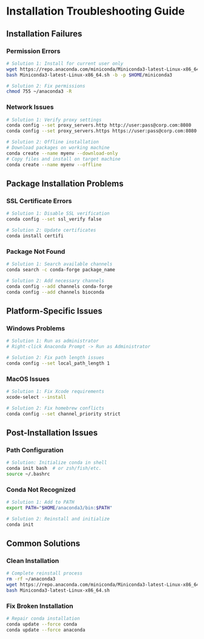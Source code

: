 # Installation Troubleshooting Guide

## Installation Failures

### Permission Errors
```bash
# Solution 1: Install for current user only
wget https://repo.anaconda.com/miniconda/Miniconda3-latest-Linux-x86_64.sh
bash Miniconda3-latest-Linux-x86_64.sh -b -p $HOME/miniconda3

# Solution 2: Fix permissions
chmod 755 ~/anaconda3 -R
```

### Network Issues
```bash
# Solution 1: Verify proxy settings
conda config --set proxy_servers.http http://user:pass@corp.com:8080
conda config --set proxy_servers.https https://user:pass@corp.com:8080

# Solution 2: Offline installation
# Download packages on working machine
conda create --name myenv --download-only
# Copy files and install on target machine
conda create --name myenv --offline
```

## Package Installation Problems

### SSL Certificate Errors
```bash
# Solution 1: Disable SSL verification
conda config --set ssl_verify false

# Solution 2: Update certificates
conda install certifi
```

### Package Not Found
```bash
# Solution 1: Search available channels
conda search -c conda-forge package_name

# Solution 2: Add necessary channels
conda config --add channels conda-forge
conda config --add channels bioconda
```

## Platform-Specific Issues

### Windows Problems
```bash
# Solution 1: Run as administrator
# Right-click Anaconda Prompt -> Run as Administrator

# Solution 2: Fix path length issues
conda config --set local_path_length 1
```

### MacOS Issues
```bash
# Solution 1: Fix Xcode requirements
xcode-select --install

# Solution 2: Fix homebrew conflicts
conda config --set channel_priority strict
```

## Post-Installation Issues

### Path Configuration
```bash
# Solution: Initialize conda in shell
conda init bash  # or zsh/fish/etc.
source ~/.bashrc
```

### Conda Not Recognized
```bash
# Solution 1: Add to PATH
export PATH="$HOME/anaconda3/bin:$PATH"

# Solution 2: Reinstall and initialize
conda init
```

## Common Solutions

### Clean Installation
```bash
# Complete reinstall process
rm -rf ~/anaconda3
wget https://repo.anaconda.com/miniconda/Miniconda3-latest-Linux-x86_64.sh
bash Miniconda3-latest-Linux-x86_64.sh
```

### Fix Broken Installation
```bash
# Repair conda installation
conda update --force conda
conda update --force anaconda
```